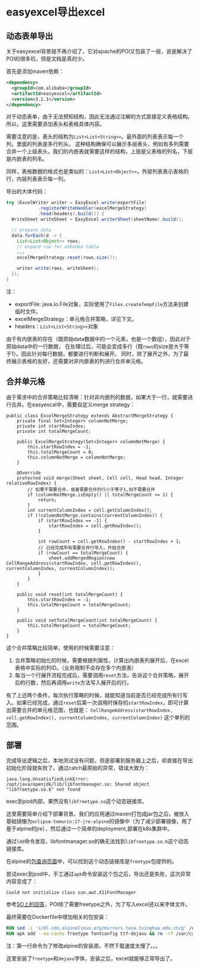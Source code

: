 # easyexcel导出excel

## 动态表单导出
关于easyexcel背景就不再介绍了，它对apache的POI又包装了一层，说是解决了POI的很多坑，但是文档是真的少。

首先是添加maven依赖：

```xml
<dependency>
  <groupId>com.alibaba</groupId>
  <artifactId>easyexcel</artifactId>
  <version>3.1.1</version>
</dependency>
```

对于动态表单，由于无法预知结构，因此无法通过注解的方式直接定义表格结构。所以，这里需要添加表头和表格具体内容。

需要注意的是，表头的结构为`List<List<String>>`。最外面的列表表示每一个列，里面的列表是多行列头。
这种结构确保可以展示多层表头，例如有多列需要合并一个上级表头。我们的内嵌表就需要这样的结构，上层是父表格的列名，下层是内嵌表的列名。

同样，表格数据的格式也是类似的：`List<List<Object>>`，外层列表表示表格的行，内层列表表示每一列。

导出的大体代码：
```java
try (ExcelWriter writer = EasyExcel.write(exportFile)
            .registerWriteHandler(excelMergeStrategy)
            .head(headers).build()) {
  WriteSheet writeSheet = EasyExcel.writerSheet(sheetName).build();

  // prepare data
  data.forEach(d -> {
    List<List<Object>> rows;
    // expand row for embeded table
    ...
    excelMergeStrategy.reset(rows.size());

    writer.write(rows, writeSheet);
  });
}
```
注：
* exportFile: java.io.File对象，实际使用了`Files.createTempFile`方法来创建临时文件。
* excelMergeStrategy：单元格合并策略，详见下文。
* headers：`List<List<String>>`对象

由于有内嵌表的存在（既原始data数据中的一个元素，也是一个数组），因此对于原始data中的一行数据，
在处理过后，可能会变成多行（既`rows`的size是大于等于1）。因此针对每行数据，都要进行判断和展开。
同时，除了展开之外，为了最终展示表格的友好，还需要对非内嵌表的列进行合并单元格。

## 合并单元格
由于需求中的合并策略比较清晰：针对非内嵌列的数据，如果大于一行，就需要进行合并。在easyexcal中，需要自定义merge strategy：

```
public class ExcelMergeStrategy extends AbstractMergeStrategy {
    private final Set<Integer> columnNotMerge;
    private int startRowIndex;
    private int totalMergeCount;

    public ExcelMergeStrategy(Set<Integer> columnNotMerge) {
        this.startRowIndex = -1;
        this.totalMergeCount = 0;
        this.columnNotMerge = columnNotMerge;
    }

    @Override
    protected void merge(Sheet sheet, Cell cell, Head head, Integer relativeRowIndex) {
        // 如果不需要合并，或者需要合并的行小于等于1,则不需要合并
        if (columnNotMerge.isEmpty() || totalMergeCount <= 1) {
            return;
        }
        int currentColumnIndex = cell.getColumnIndex();
        if (!columnNotMerge.contains(currentColumnIndex)) {
            if (startRowIndex == -1) {
                startRowIndex = cell.getRowIndex();
            }

            int rowCount = cell.getRowIndex() - startRowIndex + 1;
            // 已经完成所有需要合并行写入，开始合并
            if (rowCount == totalMergeCount) {
                sheet.addMergedRegion(new CellRangeAddress(startRowIndex, cell.getRowIndex(), currentColumnIndex, currentColumnIndex));
            }
        }
    }

    public void reset(int totalMergeCount) {
        this.startRowIndex = -1;
        this.totalMergeCount = totalMergeCount;
    }

    public void setTotalMergeCount(int totalMergeCount) {
        this.totalMergeCount = totalMergeCount;
    }
}
```

这个合并策略比较简单，使用的时候需要注意：
1. 合并策略初始化的时候，需要根据列属性，计算出内嵌表列展开后，在excel表格中实际的列ID。（业务限制不会存在多个内嵌表）
2. 每当一个行展开流程完成后，需要调用`reset`方法，告诉这个合并策略，展开后的行数，然后再调用`write`方法写入展开后的行。

有了上述两个条件，每次执行策略的时候，就能知道当前是否已经完成所有行写入。如果已经完成，通过`reset`后第一次调用时保存的`startRowIndex`，即可计算出需要合并的单元格范围，也就是：
`CellRangeAddress(startRowIndex, cell.getRowIndex(), currentColumnIndex, currentColumnIndex)`
这个单列的范围。

## 部署
完成导出逻辑之后，本地测试没有问题，但是部署到服务器上之后，却直接在导出初始化阶段就失败了。通过catch最原始的异常，错误大致为：
```
java.lang.UnsatisfiedLinkError: /opt/java/openjdk/lib/libfontmanager.so: Shared object "libfreetype.so.6" not found
```
exec到pod内部，果然没有`libfreetype.so`这个动态链接库。

这里需要简单介绍下部署背景。我们的应用通过maven打包成jar包之后，被放入基础镜像为`eclipse-temurin:17-jre-alpine`的镜像中（为了减少部署镜像，用了基于alpine的jre），然后通过一个简单的deployment,部署在k8s集群中。

通过`ldd`命令发现，libfontmanager.so的确无法找到`libfreetype.so.6`这个动态链接库。

在alpine的[包查询页面](https://pkgs.alpinelinux.org/contents?file=libfreetype.so.6&path=&name=&branch=edge&repo=main&arch=x86_64)中，可以找到这个动态链接库是`freetype`包提供的。

尝试exec到pod中，手工通过`apk`命令安装这个包之后，导出还是失败，这次异常内容变成了：

```
Could not initialize class sun.awt.X11FontManager
```

参考[SO上的回答](https://stackoverflow.com/questions/72213414/could-not-initialize-class-sun-awt-x11fontmanager-alpine-java-17)，POI除了需要freetype之外，为了写入excel还以来字体文件。

最终需要在Dockerfile中增加相关的包安装：

```Dockerfile
RUN sed -i 's/dl-cdn.alpinelinux.org/mirrors.tuna.tsinghua.edu.cn/g' /etc/apk/repositories
RUN apk add --no-cache freetype fontconfig ttf-dejavu && rm -rf /var/cache/apk/*
```

注：第一行命令为了修改alpine的安装源，不然下载速度太慢了。。。

这里安装了`freetype`和`dejavu`字体，安装之后，excel就能够正常导出了。
